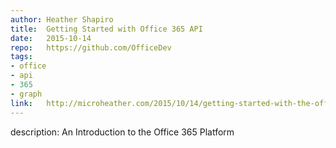```yaml
--- 	
author:	Heather Shapiro
title:	Getting Started with Office 365 API
date:	2015-10-14
repo:	https://github.com/OfficeDev
tags:	
- office 
- api 
- 365 
- graph
link:	http://microheather.com/2015/10/14/getting-started-with-the-office-365-api/
---	
```

description:	An Introduction to the Office 365 Platform
